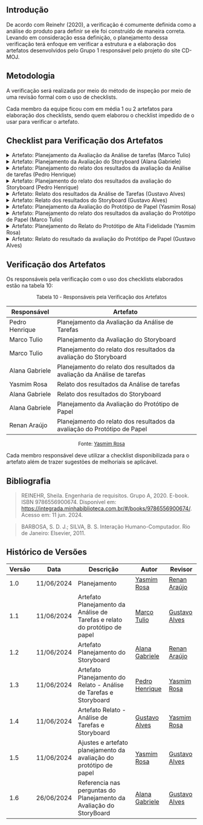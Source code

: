 ## Introdução

De acordo com Reinehr (2020), a verificação é comumente definida como a análise do produto para definir se ele foi construído de maneira correta. Levando em consideração essa definição, o planejamento dessa verificação terá enfoque em verificar a estrutura e a elaboração dos artefatos desenvolvidos pelo Grupo 1 responsável pelo projeto do site CD-MOJ.

## Metodologia

A verificação será realizada por meio do método de inspeção por meio de uma revisão formal com o uso de checklists.

Cada membro da equipe ficou com em média 1 ou 2 artefatos para elaboração dos checklists, sendo quem elaborou o checklist impedido de o usar para verificar o artefato.

## Checklist para Verificação dos Artefatos

<details>
<summary>Artefato: Planejamento da Avaliação da Análise de tarefas (Marco Tulio)</summary>

As perguntas foram elaboradas seguindo as definições e passos sugeridos por Barbosa e Silva (2011) no capítulo 11 chamado de "Planejamento da Avaliação de IHC".

<h2> Checklist </h2>
<p> Na tabela 1, está o checklist elaborado: </p>

<font size="2"><p style="text-align: center"> Checklist de Verificação do Planejamento da Avaliação da Análise de tarefas </font>

<table>
  <thead>
    <tr>
      <th>Questão</th>
      <th>Resposta (Sim / Não / Incompleto)</th>
    </tr>
  </thead>
  <tbody>
    <tr>
      <td>1. O framework utilizado foi o DECIDE?</td>
      <td></td>
    </tr>
    <tr>
      <td>2. O(s) objetivo(s) foi/foram declarado(s) respeitando àqueles definidos por Sharp et al.? </td>
      <td></td>
    </tr>
    <tr>
      <td>3. Define como serão tratadas as questões éticas?</td>
      <td></td>
    </tr>
    <tr>
      <td>4. Planeja a realização do teste piloto bem como uma data para realização? 
     </td>
      <td></td>
    </tr>
    <tr>
      <td>5. Foi planejado como identificar e administrar as questões práticas da avaliação?
    </td>
      <td></td>
    </tr>
    <tr>
      <td>6. Está especificado como os dados serão
tratados e como serão apresentados? </td>
      <td></td>
    </tr>
  </tbody>
</table>

<font size="2"><p style="text-align: center">Fonte: <a href=""> Marco Tulio </a></p></font>

</details>

<details>
    <summary>Artefato: Planejamento da Avaliação do Storyboard  (Alana Gabriele) </summary>
    
As perguntas foram elaboradas seguindo as definições e passos sugeridos por Barbosa e Silva (2011) no capítulo 11 chamado de "Planejamento da Avaliação de IHC".

<h2> Checklist </h2>
<p> Na tabela 2, está o checklist elaborado: </p>

<font size="2"><p style="text-align: center"> Tabela 2 - Checklist de Verificação do Planejamento da Avaliação do Storyboard </font>

  <table>
  <thead>
    <tr>
      <th>Questão</th>
      <th>Resposta (Sim / Não / Incompleto)</th>
      <th>Rastreabilidade<th>
      <th>Captura de Tela<th>
    </tr>
  </thead>
  <tbody>
    <tr>
      <td>1. Está seguindo o framework DECIDE?</td>
      <td></td>
      <td>Item 11.8, página 279 e 280, SIMONE DINIZ JUNQUEIRO BARBOSA, BRUNO SANTANA DA SILVA, Interação Humano-Computador, 1a. Edição.</td>
      <td></td>
      <td><a href="../prints/PlanejamentoStoryboard1.png">Imagem</a></td>
    </tr>
    <tr>
      <td>2. Os objetivos da avaliação do storyboard foram claramente definidos?</td>
      <td></td>
      <td>Item 11.8, página 280, SIMONE DINIZ JUNQUEIRO BARBOSA, BRUNO SANTANA DA SILVA, Interação Humano-Computador, 1a. Edição.</td>
      <td></td>
      <td>  <a href="../prints/PlanejamentoStoryboard2.png">Imagem</a> </td>
    </tr>
    <tr>
      <td>3. O número dos participantes selecionados para a avaliação são suficientes para obter resultados representativos e confiáveis?</td>
      <td></td>
      <td>Item 11.8, página 280, SIMONE DINIZ JUNQUEIRO BARBOSA, BRUNO SANTANA DA SILVA, Interação Humano-Computador, 1a. Edição.</td>
      <td></td>
      <td>  <a href="../prints/PlanejamentoStoryboard3.png">Imagem</a> </td>
    </tr>
    <tr>
      <td>4. As questões éticas foram abordadas, garantindo o consentimento informado dos participantes?
     </td>
      <td></td>
      <td>Item 11.8, página 280, SIMONE DINIZ JUNQUEIRO BARBOSA, BRUNO SANTANA DA SILVA, Interação Humano-Computador, 1a. Edição.</td>
      <td></td>
      <td>  <a href="../prints/PlanejamentoStoryboard4.png">Imagem</a> </td>
    </tr>
    <tr>
      <td>5. As questões específicas que a avaliação pretender responder foram identificadas?
      </td>
      <td></td>
      <td>Item 11.8, página 280, SIMONE DINIZ JUNQUEIRO BARBOSA, BRUNO SANTANA DA SILVA, Interação Humano-Computador, 1a. Edição.</td>
      ß<td></td>
      <td>  <a href="../prints/PlanejamentoStoryboard6.png">Imagem</a> </td>
    </tr>
    <tr>
      <td>6. Foi realizado o teste piloto para testar previamente o ambiente e os materiais? </td>
      <td></td>
      <td>Item 11.7, página 275, SIMONE DINIZ JUNQUEIRO BARBOSA, BRUNO SANTANA DA SILVA, Interação Humano-Computador, 1a. Edição.</td>
      <td></td>
      <td>  <a href="../prints/PlanejamentoStoryboard5.png">Imagem</a> </td>
    </tr>
  </tbody>
</table>

<font size="2"><p style="text-align: center">Fonte: <a href=""> Alana Gabriele </a></p></font>

</details>

<details>
    <summary> Artefato: Planejamento do relato dos resultados da avaliação da Análise de tarefas (Pedro Henrique) </summary>

As perguntas foram elaboradas seguindo as definições e passos sugeridos por Barbosa e Silva (2011) no capítulo 11 chamado de "Planejamento da Avaliação de IHC", em especial o tópico Consolidação e Relato dos Resultados.

    <h2> Checklist </h2>

  <p> Na tabela 3, está o checklist elaborado: </p>

<font size="2"><p style="text-align: center"> Tabela 3 - Checklist de Verificação do Planejamento do relato dos resultados da avaliação da Análise de tarefas </font>

   <table>
  <thead>
    <tr>
      <th>Questão</th>
      <th>Resposta (Sim / Não / Incompleto)</th>
      <th>Rastreabilidade<th>
      <th>Captura de Tela<th>
    </tr>
  </thead>
  <tbody>
    <tr>
      <td>1. Os métodos de avaliação a serem utilizados foram escolhidos?</td>
      <td></td>
      <td> Barbosa, Simone D. J. et al. Interação Humano-Computador e Experiência do Usuário. Autopublicação, 2021, p. 272.</td>
      <td></td>
      <td> <a href="../prints/PlanejamentoResultadoAnalise.png">Página 272</a> </td>
    </tr>
    <tr>
      <td>2. Os objetivos específicos da avaliação do storyboard foram definidos? 
      </td>
      <td></td>
      <td>Barbosa, Simone D. J. et al. Interação Humano-Computador e Experiência do Usuário. Autopublicação, 2021, p. 274.</td>
      <td></td>
      <td> <a href="../prints/PlanejamentoResultadoAnalise1.png">Página 274</a> </td>
    </tr>
    <tr>
      <td>3.  Os problemas e dificuldades encontrados durante a avaliação foram documentados?
      </td>
      <td></td>
      <td>Barbosa, Simone D. J. et al. Interação Humano-Computador e Experiência do Usuário. Autopublicação, 2021, p. 283</td>
      <td></td>
      <td> <a href="../prints/PlanejamentoResultadoAnalise2.png">Página 283</a> </td>
    </tr>
    <tr>
      <td>4. O planejamento de reprojeto foi iniciado com base nos resultados da avaliação? </td>
      <td></td>
      <td>Barbosa, Simone D. J. et al. Interação Humano-Computador e Experiência do Usuário. Autopublicação, 2021, p. 302</td>
      <td></td>
      <td> <a href="../prints/PlanejamentoResultadoAnalise3.png">Página 302</a> <br> 
    </tr>
    <tr>
      <td>5. As sugestões de melhoria baseadas nos resultados da avaliação foram propostas?
      </td>
      <td></td>
      <td>Barbosa, Simone D. J. et al. Interação Humano-Computador e Experiência do Usuário. Autopublicação, 2021, p. 303</td>
      <td></td>
      <td> <a href="../prints/PlanejamentoResultadoAnalise4.png">Página 303</a>  </td>
    </tr>
  </tbody>
</table>

<font size="2"><p style="text-align: center">Fonte: <a href=""> Pedro Henrique </a></p></font>

</details>

<details>
    <summary>Artefato: Planejamento do relato dos resultados da avaliação do Storyboard (Pedro Henrique)
</summary>

As perguntas foram elaboradas seguindo as definições e passos sugeridos por Barbosa e Silva (2011) no capítulo 11 chamado de "Planejamento da Avaliação de IHC", em especial o tópico Consolidação e Relato dos Resultados.

  <h2> Checklist </h2>
  <p> Na tabela 4, está o checklist elaborado: </p>

<font size="2"><p style="text-align: center"> Tabela 4 - Checklist de Verificação do Planejamento do relato dos resultados da avaliação do Storyboard </font>

  <table>
  <thead>
    <tr>
      <th>Questão</th>
      <th>Resposta (Sim / Não / Incompleto)</th>
      <th>Rastreabilidade<th>
      <th>Captura de Tela<th>
    </tr>
  </thead>
  <tbody>
    <tr>
      <td>1. Os métodos de avaliação a serem utilizados foram escolhidos?</td>
      <td></td>
      <td> Barbosa, Simone D. J. et al. Interação Humano-Computador e Experiência do Usuário. Autopublicação, 2021, p. 272.</td>
      <td></td>
      <td> <a href="../prints/PlanejamentoResultadoStoryboard.png">Página 272</a> </td>
    </tr>
    <tr>
      <td>2. Os objetivos específicos da avaliação do storyboard foram definidos? 
      </td>
      <td></td>
      <td>Barbosa, Simone D. J. et al. Interação Humano-Computador e Experiência do Usuário. Autopublicação, 2021, p. 274.</td>
      <td></td>
      <td> <a href="../prints/PlanejamentoResultadoStoryboard1.png">Página 274</a> </td>
    </tr>
    <tr>
      <td>3.  O processo de avaliação foi revisado para identificar eficiência?
      </td>
      <td></td>
      <td>Barbosa, Simone D. J. et al. Interação Humano-Computador e Experiência do Usuário. Autopublicação, 2021, p. 276.</td>
      <td></td>
      <td> <a href="../prints/PlanejamentoResultadoStoryboard2.png">Página 276</a> </td>
    </tr>
    <tr>
      <td>4. Os métodos de análise dos dados coletados foram definidos? </td>
      <td></td>
      <td>Barbosa, Simone D. J. et al. Interação Humano-Computador e Experiência do Usuário. Autopublicação, 2021, p. 277.</td>
      <td></td>
      <td> <a href="../prints/PlanejamentoResultadoStoryboard3.png">Página 277</a> <br> 
    </tr>
    <tr>
      <td>5. Os próximos passos após a apresentação dos resultados foram planejados?
      </td>
      <td></td>
      <td> Barbosa, Simone D. J. et al. Interação Humano-Computador e Experiência do Usuário. Autopublicação, 2021, p. 279.</td>
      <td></td>
      <td> <a href="../prints/PlanejamentoResultadoStoryboard4.png">Página 279</a>  </td>
    </tr>
  </tbody>
</table>

<font size="2"><p style="text-align: center">Fonte: <a href=""> Pedro Henrique </a></p></font>

</details>

<details>
    <summary> Arfetato: Relato dos resultados da Análise de Tarefas (Gustavo Alves) </summary>
    As perguntas foram elaboradas seguindo as definições e passos sugeridos por Barbosa e Silva (2011) no capítulo 11 chamado de "Planejamento da Avaliação de IHC", em especial o tópico Consolidação e Relato dos Resultados.

  <h2> Checklist </h2>
  <p> Na tabela 5, está o checklist elaborado: </p>

<font size="2"><p style="text-align: center"> Tabela 5 - Checklist de Verificação do Relato dos resultados da Análise de Tarefas </font>

<table>
  <thead>
    <tr>
      <th>Questão</th>
      <th>Resposta (Sim / Não / Incompleto)</th>
      <th>Rastreabilidade</th>
      <th>Captura de Tela</th>
    </tr>
  </thead>
  <tbody>
    <tr>
      <td>1. O método de avaliação a ser utilizado foi escolhido?</td>
      <td></td>
      <td>Item 8.4.1, página 180, SIMONE DINIZ JUNQUEIRO BARBOSA, BRUNO SANTANA DA SILVA, Interação Humano-Computador, 1a. Edição.</td>
      <td><a href="../prints/resultado_analise_tarefas_1.png">Página 180</a></td>
    </tr>
    <tr>
      <td>2. É citado sobre quais foram os instrumentos utilizados para a avaliação? (questionários, roteiros de entrevista, etc.)</td>
      <td></td>
      <td>Item 11.6, página 272, SIMONE DINIZ JUNQUEIRO BARBOSA, BRUNO SANTANA DA SILVA, Interação Humano-Computador, 1a. Edição.</td>
      <td><a href="../prints/resultado_analise_tarefas_2.png">Página 272</a></td>
    </tr>
    <tr>
      <td>3. O perfil dos participantes é representativo do público-alvo?</td>
      <td></td>
      <td>Item 7.5.2, página 151 - 152, SIMONE DINIZ JUNQUEIRO BARBOSA, BRUNO SANTANA DA SILVA, Interação Humano-Computador, 1a. Edição.</td>
      <td><a href="../prints/resultado_analise_tarefas_3.png">Página 151 - 152</a></td>
    </tr>
    <tr>
      <td>4. As questões éticas relacionadas aos participantes foram abordadas?</td>
      <td></td>
      <td>Item 7.4, página 141, SIMONE DINIZ JUNQUEIRO BARBOSA, BRUNO SANTANA DA SILVA, Interação Humano-Computador, 1a. Edição.</td>
      <td><a href="../prints/resultado_analise_tarefas_4.png">Página 141</a></td>
    </tr>
    <tr>
      <td>5. O feedback foi analisado para identificar tendências e padrões comuns?</td>
      <td></td>
      <td>Item 7.5.5.5, página 158, SIMONE DINIZ JUNQUEIRO BARBOSA, BRUNO SANTANA DA SILVA, Interação Humano-Computador, 1a. Edição.</td>
      <td><a href="../prints/resultado_analise_tarefas_5.png">Página 158</a></td>
    </tr>
    <tr>
      <td>6. Existe um cronograma para possíveis melhorias?</td>
      <td></td>
      <td>Item 11.7, página 273, SIMONE DINIZ JUNQUEIRO BARBOSA, BRUNO SANTANA DA SILVA, Interação Humano-Computador, 1a. Edição.</td>
      <td><a href="../prints/resultado_analise_tarefas_6.png">Página 273</a></td>
    </tr>
  </tbody>
</table>

<font size="2"><p style="text-align: center">Fonte: <a href=""> Gustavo Alves </a></p></font>

</details>

<details>
    <summary> Artefato: Relato dos resultados do Storyboard (Gustavo Alves) </summary>

As perguntas foram elaboradas seguindo as definições e passos sugeridos por Barbosa e Silva (2011) no capítulo 11 chamado de "Planejamento da Avaliação de IHC", em especial o tópico Consolidação e Relato dos Resultados.

<h2> Checklist </h2>

  <p> Na tabela 6, está o checklist elaborado: </p>

<font size="2"><p style="text-align: center"> Tabela 6 - Checklist de Verificação do Relato dos resultados do Storyboard </font>

  <table>
  <thead>
    <tr>
      <th>Questão</th>
      <th>Resposta (Sim / Não / Incompleto)</th>
      <th>Rastreabilidade</th>
      <th>Captura de Tela</th>
    </tr>
  </thead>
  <tbody>
    <tr>
      <td>1. Há uma explicação de como os resultados serão utilizados?</td>
      <td></td>
      <td>Item 8.4.1, página 180, SIMONE DINIZ JUNQUEIRO BARBOSA, BRUNO SANTANA DA SILVA, Interação Humano-Computador, 1a. Edição.</td>
      <td><a href="../prints/resultado_analise_tarefas_1.png">Página 180</a></td>
    </tr>
    <tr>
      <td>2. É citado sobre quais foram os instrumentos utilizados para a avaliação? (questionários, roteiros de entrevista, etc.)</td>
      <td></td>
      <td>Item 11.6, página 272, SIMONE DINIZ JUNQUEIRO BARBOSA, BRUNO SANTANA DA SILVA, Interação Humano-Computador, 1a. Edição.</td>
      <td><a href="../prints/resultado_analise_tarefas_2.png">Página 272</a></td>
    </tr>
    <tr>
      <td>3. O perfil dos participantes é representativo do público-alvo?</td>
      <td></td>
      <td>Item 7.5.2, página 151 - 152, SIMONE DINIZ JUNQUEIRO BARBOSA, BRUNO SANTANA DA SILVA, Interação Humano-Computador, 1a. Edição.</td>
      <td><a href="../prints/resultado_analise_tarefas_3.png">Página 151 - 152</a></td>
    </tr>
    <tr>
      <td>4. As questões éticas relacionadas aos participantes foram abordadas?</td>
      <td></td>
      <td>Item 7.4, página 141, SIMONE DINIZ JUNQUEIRO BARBOSA, BRUNO SANTANA DA SILVA, Interação Humano-Computador, 1a. Edição.</td>
      <td><a href="../prints/resultado_analise_tarefas_4.png">Página 141</a></td>
    </tr>
    <tr>
      <td>5. O feedback foi analisado para identificar tendências e padrões comuns?</td>
      <td></td>
      <td>Item 7.5.5.5, página 158, SIMONE DINIZ JUNQUEIRO BARBOSA, BRUNO SANTANA DA SILVA, Interação Humano-Computador, 1a. Edição.</td>
      <td><a href="../prints/resultado_analise_tarefas_5.png">Página 158</a></td>
    </tr>
    <tr>
      <td>6. Os recursos necessários (tempo, orçamento, avaliador) para implementar as melhorias estão identificados?</td>
      <td></td>
      <td>Item 11.7.2, página 275, SIMONE DINIZ JUNQUEIRO BARBOSA, BRUNO SANTANA DA SILVA, Interação Humano-Computador, 1a. Edição.</td>
      <td><a href="../prints/resultado_analise_tarefas_6.png">Página 273</a></td>
    </tr>
    <tr>
      <td>7. Foram implementadas alterações ou ajustes no storyboard em função de insights obtidos ou desafios encontrados durante a avaliação?</td>
      <td></td>
      <td>Item 6.3.4, página 273, SIMONE DINIZ JUNQUEIRO BARBOSA, BRUNO SANTANA DA SILVA, Interação Humano-Computador, 1a. Edição.</td>
      <td><a href="../prints/resultado_analise_tarefas_6.png">Página 121 - 122</a></td>
    </tr>
  </tbody>
</table>

<font size="2"><p style="text-align: center">Fonte: <a href=""> Gustavo Alves </a></p></font>

</details>

<details>
    <summary> Artefato: Planejamento da Avaliação do Protótipo de Papel (Yasmim Rosa)
 </summary>
 As perguntas foram elaboradas seguindo as definições e passos sugeridos por Barbosa e Silva (2011) no capítulo 11 chamado de "Planejamento da Avaliação de IHC".

    <h2> Checklist </h2>

  <p> Na tabela 7, está o checklist elaborado: </p>

<font size="2"><p style="text-align: center"> Tabela 7 - Checklist de Verificação do Planejamento da Avaliação do Protótipo de Papel </font>

  <table>
  <thead>
    <tr>
      <th>Questão</th>
      <th>Resposta (Sim / Não / Incompleto)</th>
      <th>Rastreabilidade<th>
      <th>Captura de Tela<th>
    </tr>
  </thead>
  <tbody>
    <tr>
      <td>1. Utiliza o framework DECIDE?
      </td>
      <td></td>
      <td>Item 11.8, página 280, SIMONE DINIZ JUNQUEIRO BARBOSA, BRUNO SANTANA DA SILVA, Interação Humano-Computador, 1a. Edição.</td>
      <td></td>
      <td> <a href="../printsPlanejamentoAvaliacaoPrototipoPapel_1.png">Página 280</a> </td>
    </tr>
    <tr>
      <td>2. O(s) objetivo(s) foi/foram declarado(s) respeitando àqueles definidos por Sharp et al.?
        </td>
      <td></td>
      <td>Item 11.2, página 264, SIMONE DINIZ JUNQUEIRO BARBOSA, BRUNO SANTANA DA SILVA, Interação Humano-Computador, 1a. Edição.</td>
      <td></td>
      <td> <a href="../printsPlanejamentoAvaliacaoPrototipoPapel_2.png">Página 264</a> </td>
    </tr>
    <tr>
      <td>3. As perguntas exploratórias foram definidas com base no(s) objetivo(s) escolhido(s) de forma a serem respondidas ao fim da avaliação?
    </td>
      <td></td>
      <td>Item 11.2, página 266, SIMONE DINIZ JUNQUEIRO BARBOSA, BRUNO SANTANA DA SILVA, Interação Humano-Computador, 1a. Edição.</td>
      <td></td>
      <td> <a href="../printsPlanejamentoAvaliacaoPrototipoPapel_3.png">Página 266</a> </td>
    </tr>
    <tr>
      <td>4. As questões práticas incluem etapas de preparação, recrutamento, organização temporal e espacial (cronograma e locais para realização) bem como o roteiro a ser utilizado? </td>
      <td></td>
      <td>Item 11.7, página 275, SIMONE DINIZ JUNQUEIRO BARBOSA, BRUNO SANTANA DA SILVA, Interação Humano-Computador, 1a. Edição.</td>
      <td></td>
      <td> <a href="../printsPlanejamentoAvaliacaoPrototipoPapel_4.png">Página 275</a> </td>
    </tr>
    <tr>
      <td>5. São considerados os aspectos éticos para realização? É indicado em qual momento será introduzido ao participante durante a execução da avaliação?
     </td>
      <td></td>
      <td>Item 7.4, página 140, SIMONE DINIZ JUNQUEIRO BARBOSA, BRUNO SANTANA DA SILVA, Interação Humano-Computador, 1a. Edição.</td>
      <td></td>
      <td> <a href="../printsPlanejamentoAvaliacaoPrototipoPapel_5.png">Página 140</a> </td>
    </tr>
    <tr>
      <td>6. É definida uma estrutura para apresentação dos dados bem como a estratégia a ser utilizada para análise dos dados?
      </td>
      <td></td>
      <td>Item 11.7, página 279, SIMONE DINIZ JUNQUEIRO BARBOSA, BRUNO SANTANA DA SILVA, Interação Humano-Computador, 1a. Edição.</td>
      <td></td>
      <td> <a href="../printsPlanejamentoAvaliacaoPrototipoPapel_6.png">Página 279</a> </td>
    </tr>
    <tr>
      <td>7. O teste piloto foi realizado e ajustes realizados para um melhor andamento da avaliação?
      </td>
      <td></td>
      <td>Item 11.7.2, página 276, SIMONE DINIZ JUNQUEIRO BARBOSA, BRUNO SANTANA DA SILVA, Interação Humano-Computador, 1a. Edição.</td>
      <td></td>
      <td> <a href="../printsPlanejamentoAvaliacaoPrototipoPapel_6.png">Página 276</a> </td>
    </tr>
  </tbody>
</table>

<font size="2"><p style="text-align: center">Fonte: <a href=""> Yasmim Rosa </a></p></font>

</details>

<details>
    <summary> Artefato: Planejamento do relato dos resultados da avaliação do Protótipo de Papel (Marco Tulio)
 </summary>
  As perguntas foram elaboradas seguindo as definições e passos sugeridos por Barbosa e Silva (2011) no capítulo 11 chamado de "Planejamento da Avaliação de IHC", em especial o tópico Consolidação e Relato dos Resultados.

  <h2> Checklist </h2>

  <p> Na tabela 8, está o checklist elaborado: </p>

<font size="2"><p style="text-align: center"> Tabela 8 - Checklist de Verificação do Planejamento do relato dos resultados da avaliação do Protótipo de Papel </font>

  <table>
  <thead>
    <tr>
      <th>Questão</th>
      <th>Resposta (Sim / Não / Incompleto)</th>
    </tr>
  </thead>
  <tbody>
    <tr>
      <td>1. Utiliza a estrutura definida no planejamento da avaliação?
      </td>
      <td></td>
    </tr>
    <tr>
      <td>2. Dedida uma secção para análise de dados dos participantes bem como uma explicação de como deve ser realizado?
        </td>
      <td></td>
    </tr>
    <tr>
      <td>3. Dedica uma secção para relato da interpretação e análise dos dados bem como uma explicação de como deve ser realizado?
    </td>
      <td></td>
    </tr>
    <tr>
      <td>4. Introduz sobre a metodologia aplicada? </td>
      <td></td>
    </tr>
    <tr>
      <td>5. Possui uma secção dedicada a sugestões de correções?
     </td>
      <td></td>
    </tr>
  </tbody>
</table>

<font size="2"><p style="text-align: center">Fonte: <a href=""> Marco Tulio </a></p></font>

</details>

<details>
    <summary> Artefato: Planejamento do Relato do Protótipo de Alta Fidelidade (Yasmim Rosa)
 </summary>
  As perguntas foram elaboradas seguindo as definições e passos sugeridos por Barbosa e Silva (2011) no capítulo 11 chamado de "Planejamento da Avaliação de IHC", em especial o tópico Consolidação e Relato dos Resultados.

  <h2> Checklist </h2>

  <p> Na tabela 9, está o checklist elaborado: </p>

<font size="2"><p style="text-align: center"> Tabela 9 - Checklist de Verificação do Planejamento do Relato do Protótipo de Alta Fidelidade </font>

  <table>
  <thead>
    <tr>
      <th>Questão</th>
      <th>Resposta (Sim / Não / Incompleto)</th>
      <th>Rastreabilidade<th>
      <th>Captura de Tela<th>
    </tr>
  </thead>
  <tbody>
    <tr>
      <td>1. É separada os resultados de cada avaliação com as observações e resultados individuais em diferentes tópicos? </td>
      <td></td>
      <td>Item 11.7.5, página 279, SIMONE DINIZ JUNQUEIRO BARBOSA, BRUNO SANTANA DA SILVA, Interação Humano-Computador, 1a. Edição.</td>
      <td></td>
      <td> <a href="../prints/PlanejamentoRelatoPrototipoAltaFide_1.png">Página 279</a> </td>
    </tr>
    <tr>
      <td>2. Há um espaço para responder se as questões que motivaram o estudo são respondidas ou jutificada sua ausência de resposta? </td>
      <td></td>
      <td>Item 11.7.5, página 279, SIMONE DINIZ JUNQUEIRO BARBOSA, BRUNO SANTANA DA SILVA, Interação Humano-Computador, 1a. Edição.</td>
      <td></td>
      <td> <a href="../prints/PlanejamentoRelatoPrototipoAltaFide_2.png">Página 279</a> </td>
    </tr>
    <tr>
      <td>3. Os dados possui um espaço para os dados serem generalizados para identificar recorrências?</td>
      <td></td>
      <td>Item 11.7.5, página 279, SIMONE DINIZ JUNQUEIRO BARBOSA, BRUNO SANTANA DA SILVA, Interação Humano-Computador, 1a. Edição.</td>
      <td></td>
      <td> <a href="../prints/PlanejamentoRelatoPrototipoAltaFide_2.png">Página 279</a> </td>
    </tr>
    <tr>
      <td>4. A estrutura do relato segue um modelo de modo a incluir os objetivos, escopo, informações da avaliação, sumário dos dados encontrados e planejamento de reprojeto por exemplo? </td>
      <td></td>
      <td>Item 11.7.5 página 279, SIMONE DINIZ JUNQUEIRO BARBOSA, BRUNO SANTANA DA SILVA, Interação Humano-Computador, 1a. Edição.</td>
      <td></td>
      <td> <a href="../prints/PlanejamentoRelatoPrototipoAltaFide_5.png">Página 279</a> </td>
    </tr>
  </tbody>
</table>

<font size="2"><p style="text-align: center">Fonte: <a href=""> Yasmim Rosa </a></p></font>

</details>

<details>
    <summary> Arfetato: Relato do resultado da avaliação do Protótipo de Papel (Gustavo Alves) </summary>
    As perguntas foram elaboradas seguindo as definições e passos sugeridos por Barbosa e Silva (2011) no capítulo 11 chamado de "Planejamento da Avaliação de IHC", em especial o tópico Consolidação e Relato dos Resultados.

  <h2> Checklist </h2>
  <p> Na tabela 10, está o checklist elaborado: </p>

<font size="2"><p style="text-align: center"> Tabela 10 - Checklist de Verificação do Relato do resultado da avaliação do Protótipo de Papel </font>

<table>
  <thead>
    <tr>
      <th>Questão</th>
      <th>Resposta (Sim / Não / Incompleto)</th>
      <th>Rastreabilidade</th>
      <th>Captura de Tela</th>
    </tr>
  </thead>
  <tbody>
    <tr>
      <td>1. Os resultados de cada indivíduo são combinados e analisados coletivamente?</td>
      <td></td>
      <td>Item 11.7.5, página 279, SIMONE DINIZ JUNQUEIRO BARBOSA, BRUNO SANTANA DA SILVA, Interação Humano-Computador, 1a. Edição.</td>
      <td><a href="../prints/relato_avaliacao_papel_1.png">Página 279</a></td>
    </tr>
    <tr>
      <td>2. É apresentado sobre qual a motivação da entrevista?</td>
      <td></td>
      <td>Item 11.7.5, página 279, SIMONE DINIZ JUNQUEIRO BARBOSA, BRUNO SANTANA DA SILVA, Interação Humano-Computador, 1a. Edição.</td>
      <td><a href="../prints/relato_avaliacao_papel_2.png">Página 279</a></td>
    </tr>
    <tr>
      <td>3. O perfil dos participantes é representativo do público-alvo?</td>
      <td></td>
      <td>Item 7.5.2, página 151 - 152, SIMONE DINIZ JUNQUEIRO BARBOSA, BRUNO SANTANA DA SILVA, Interação Humano-Computador, 1a. Edição.</td>
      <td><a href="../prints/resultado_analise_tarefas_3.png">Página 151 - 152</a></td>
    </tr>
    <tr>
      <td>4. Existe um cronograma para possíveis melhorias?</td>
      <td></td>
      <td>Item 11.7, página 273, SIMONE DINIZ JUNQUEIRO BARBOSA, BRUNO SANTANA DA SILVA, Interação Humano-Computador, 1a. Edição.</td>
      <td><a href="../prints/resultado_analise_tarefas_6.png">Página 273</a></td>
    </tr>
  </tbody>
</table>

<font size="2"><p style="text-align: center">Fonte: <a href=""> Gustavo Alves </a></p></font>

</details>

## Verificação dos Artefatos

Os responsáveis pela verificação com o uso dos checklists elaborados estão na tabela 10:

<font size="2"><p style="text-align: center"> Tabela 10 - Responsáveis pela Verificação dos Artefatos </font>

<center>

| Responsável    | Artefato                                                                 |
| -------------- | ------------------------------------------------------------------------ |
| Pedro Henrique | Planejamento da Avaliação da Análise de Tarefas                          |
| Marco Tulio    | Planejamento da Avaliação do Storyboard                                  |
| Marco Tulio    | Planejamento do relato dos resultados da avaliação do Storyboard         |
| Alana Gabriele | Planejamento do relato dos resultados da avaliação da Análise de tarefas |
| Yasmim Rosa    | Relato dos resultados da Análise de tarefas                              |
| Alana Gabriele | Relato dos resultados do Storyboard                                      |
| Alana Gabriele | Planejamento da Avaliação do Protótipo de Papel                          |
| Renan Araújo   | Planejamento do relato dos resultados da avaliação do Protótipo de Papel |

</center>
<font size="2"><p style="text-align: center">Fonte: <a href=""> Yasmim Rosa </a></p></font>

Cada membro responsável deve utilizar a checklist disponibilizada para o artefato além de trazer sugestões de melhoriais se aplicável.

## Bibliografia

> REINEHR, Sheila. Engenharia de requisitos. Grupo A, 2020. E-book. ISBN 9786556900674. Disponível em: https://integrada.minhabiblioteca.com.br/#/books/9786556900674/. Acesso em: 11 jun. 2024.

> BARBOSA, S. D. J.; SILVA, B. S. Interação Humano-Computador. Rio de Janeiro: Elsevier, 2011.

## Histórico de Versões

| Versão | Data       | Descrição                                                                  | Autor                                       | Revisor                                      |
| ------ | ---------- | -------------------------------------------------------------------------- | ------------------------------------------- | -------------------------------------------- |
| 1.0    | 11/06/2024 | Planejamento                                                               | [Yasmim Rosa](https://github.com/yaskisoba) | [Renan Araújo](https://github.com/renantfm4) |
| 1.1    | 11/06/2024 | Artefato Planejamento da Análise de Tarefas e relato do protótipo de papel | [Marco Tulio](https://github.com/)          | [Gustavo Alves](https://github.com/)         |
| 1.2    | 11/06/2024 | Artefato Planejamento do Storyboard                                        | [Alana Gabriele](https://github.com/)       | [Renan Araújo](https://github.com/)          |
| 1.3    | 11/06/2024 | Artefato Planejamento do Relato - Análise de Tarefas e Storyboard          | [Pedro Henrique](https://github.com/)       | [Yasmim Rosa](https://github.com/)           |
| 1.4    | 11/06/2024 | Artefato Relato - Análise de Tarefas e Storyboard                          | [Gustavo Alves](https://github.com/)        | [Yasmim Rosa](https://github.com/)           |
| 1.5    | 11/06/2024 | Ajustes e artefato planejamento da avaliação do protótipo de papel         | [Yasmim Rosa](https://github.com/)          | [Gustavo Alves](https://github.com/)         |
| 1.6    | 26/06/2024 | Referencia nas perguntas do Planejamento da Avaliação do StoryBoard        | [Alana Gabriele](https://github.com/)       | [Gustavo Alves](https://github.com/)         |
